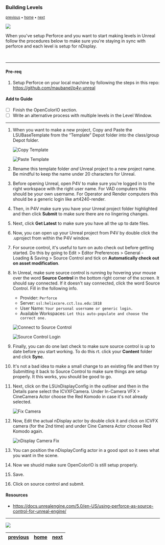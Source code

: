 ### Building Levels

<sub>[previous](https://github.com/maubanel/p4v-unreal) • [home](../README.md) • [next](../)</sub>

![](../images/line3.png)


When you've setup Perforce and you want to start making levels in Unreal follow the procedures below to make sure you're staying in sync with perforce and each level is setup for nDisplay.

<br>

---

#### Pre-req
1. Setup Perforce on your local machine by following the steps in this repo: https://github.com/maubanel/p4v-unreal

#### Add to Guide
- [ ] Finish the OpenColorIO section.
- [ ] Write an alternative process with multiple levels in the Level Window. 

---

1. When you want to make a new project, Copy and Paste the LSUBaseTemplate from the “Template” Depot folder into the class/group Depot folder.  

    ![Copy Template](images/copyTemplate.png)

    ![Paste Template](images/pasteTempate.png)
    
1. Rename this template folder *and* Unreal project to a new project name. Be mindful to keep the name under 20 characters for Unreal.

1. Before opening Unreal, open P4V to make sure you're logged in to the right workspace with the right user name. For VAD computers this should be your own username. For Operator and Render computers this should be a generic login like art4240-render.

1. Then, in P4V make sure you have your Unreal project folder highlighted and then click **Submit** to make sure there are no lingering changes.

1. Next, click **Get Latest** to make sure you have all the up to date files.

1. Now, you can open up your Unreal project from P4V by double click the .uproject from within the P4V window.

1. For source control, it's useful to turn on auto check out before getting started. Do this by going to Edit > Editor Preferences > General - Loading & Saving > Source Control and tick on **Automatically check out on asset modification**.

1. In Unreal, make sure source control is running by hovering your mouse over the word **Source Control** in the bottom right corner of the screen. It should say connected. If it doesn't say connected, click the word Source Control. Fill in the following info.

    - Provider: `Perforce`
    - Server: `ssl:helixcore.cct.lsu.edu:1818`
    - User Name: `Your personal username or generic login.`
    - Available Workspaces: `Let this auto-populate and choose the correct one.`
    
    ![Connect to Source Control](images/connectToSourceControl.png)
        
    ![Source Control Login](images/sourceControlLogin.png)

1. Finally, you can do one last check to make sure source control is up to date before you start working. To do this rt. click your **Content** folder and click **Sync**.

1. It's not a bad idea to make a small change to an existing file and then try Submitting it back to Source Control to make sure things are setup properly. It this works, you should be good to go.
    
1. Next, click on the LSUnDisplayConfig in the outliner and then in the Details pane select the ICVXFCamera. Under In-Camera VFX > CineCamera Actor choose the Red Komodo in case it's not already selected.
    
    ![Fix Camera](images/fixCamera.png)

1. Now, Edit the actual nDisplay actor by double click it and click on ICVFX camera (for the 2nd time) and under Cine Camera Actor choose Red Komodo again.

    ![nDisplay Camera Fix](images/ndisplayCameraFix.jpg)
    
1. You can position the nDisplayConfig actor in a good spot so it sees what you want in the scene.

1. Now we shuold make sure OpenColorIO is still setup properly.

1. Save.

1. Click on source control and submit.


#### Resources
* https://docs.unrealengine.com/5.0/en-US/using-perforce-as-source-control-for-unreal-engine/

---

![](../images/line.png)

| [previous](https://github.com/maubanel/p4v-unreal)| [home](../README.md) | [next](../)|
|---|---|---|

